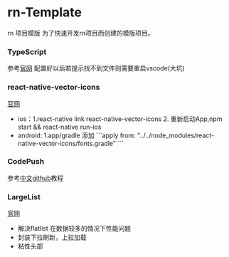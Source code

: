 # rn-Template
rn 项目模版
为了快速开发rn项目而创建的模版项目。

### TypeScript
参考[官网](https://github.com/Microsoft/TypeScript-React-Native-Starter#typescript-react-native-starter) 配置好以后若提示找不到文件则需要重启vscode(大坑)

### react-native-vector-icons
[官网](https://github.com/oblador/react-native-vector-icons) 
- ios：1.react-native link react-native-vector-icons  2. 重新启动App,npm start && react-native run-ios
- android: 1.app/gradle 添加 ```apply from: "../../node_modules/react-native-vector-icons/fonts.gradle"````


### CodePush
参考[中文github](https://github.com/Microsoft/code-push/blob/master/cli/README-cn.md)教程

###  LargeList 
[官网](https://bolan9999.github.io/react-native-largelist/#/GettingStart)
- 解决flatlist 在数据较多的情况下性能问题
- 封装下拉刷新，上拉加载
- 粘性头部

